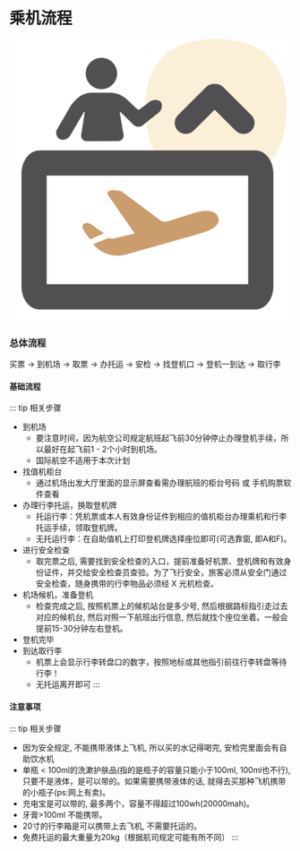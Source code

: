 # 乘机流程

<img  src="/zhinan.svg" alt="drawing" class="index-img" />


### 总体流程
买票 → 到机场 → 取票 → 办托运 → 安检 → 找登机口 → 登机一到达 → 取行李

#### 基础流程

::: tip 相关步骤
  - 到机场
    - 要注意时间，因为航空公司规定航班起飞前30分钟停止办理登机手续，所以最好在起飞前1 - 2个小时到机场。
    - 国际航空不适用于本次计划
  - 找值机柜台
    - 通过机场出发大厅里面的显示屏查看需办理航班的柜台号码 或 手机购票软件查看
  - 办理行李托运，换取登机牌
    - 托运行李：凭机票或本人有效身份证件到相应的值机柜台办理乘机和行李托运手续，领取登机牌。
    - 无托运行李：在自助值机上打印登机牌选择座位即可(可选靠窗, 即A和F)。
  - 进行安全检查
    - 取完票之后, 需要找到安全检查的入口，提前准备好机票、登机牌和有效身份证件，并交给安全检查员查验。为了飞行安全，旅客必须从安全门通过安全检查，随身携带的行李物品必须经 X 光机检查。
  - 机场候机，准备登机
    - 检查完成之后, 按照机票上的候机站台是多少号, 然后根据路标指引走过去对应的候机台, 然后对照一下航班出行信息, 然后就找个座位坐着。一般会提前15-30分钟左右登机。
  - 登机完毕
  - 到达取行李
    - 机票上会显示行李转盘口的数字，按照地标或其他指引前往行李转盘等待行李！
    - 无托运离开即可
:::

#### 注意事项

::: tip 相关步骤
  - 因为安全规定, 不能携带液体上飞机, 所以买的水记得喝完, 安检完里面会有自助饮水机
  - 单瓶 < 100ml的洗漱护肤品(指的是瓶子的容量只能小于100ml, 100ml也不行), 只要不是液体，是可以带的。如果需要携带液体的话, 就得去买那种飞机携带的小瓶子(ps:网上有卖)。
  - 充电宝是可以带的, 最多两个，容量不得超过100wh(20000mah)。
  - 牙膏>100ml 不能携带。
  - 20寸的行李箱是可以携带上去飞机, 不需要托运的。
  - 免费托运的最大重量为20kg（根据航司规定可能有所不同）
:::